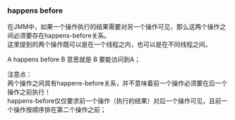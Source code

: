 ### happens before  
在JMM中，如果一个操作执行的结果需要对另一个操作可见，那么这两个操作之间必须要存在happens-before关系。  
这里提到的两个操作既可以是在一个线程之内，也可以是在不同线程之间。  

A happens before B 意思就是 B 要能访问到A；  

注意点：  
两个操作之间具有happens-before关系，并不意味着前一个操作必须要在后一个操作之前执行！  
happens-before仅仅要求前一个操作（执行的结果）对后一个操作可见，且前一个操作按顺序排在第二个操作之前；  
